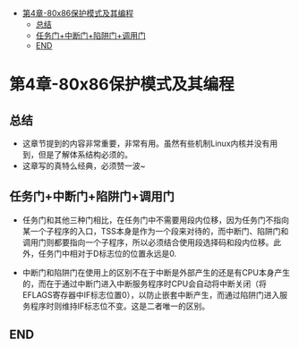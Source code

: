 <!-- TOC depthFrom:1 depthTo:6 withLinks:1 updateOnSave:1 orderedList:0 -->

- [第4章-80x86保护模式及其编程](#第4章-80x86保护模式及其编程)
	- [总结](#总结)
	- [任务门+中断门+陷阱门+调用门](#任务门中断门陷阱门调用门)
	- [END](#end)

<!-- /TOC -->
# 第4章-80x86保护模式及其编程

## 总结

* 这章节提到的内容非常重要，非常有用。虽然有些机制Linux内核并没有用到，但是了解体系结构必须的。
* 这章写的真特么经典，必须赞一波~

## 任务门+中断门+陷阱门+调用门

* 任务门和其他三种门相比，在任务门中不需要用段内位移，因为任务门不指向某一个子程序的入口，TSS本身是作为一个段来对待的，而中断门、陷阱门和调用门则都要指向一个子程序，所以必须结合使用段选择码和段内位移。此外，任务门中相对于D标志位的位置永远是0.

* 中断门和陷阱门在使用上的区别不在于中断是外部产生的还是有CPU本身产生的，而在于通过中断门进入中断服务程序时CPU会自动将中断关闭（将EFLAGS寄存器中IF标志位置0），以防止嵌套中断产生，而通过陷阱门进入服务程序时则维持IF标志位不变。这是二者唯一的区别。




## END
